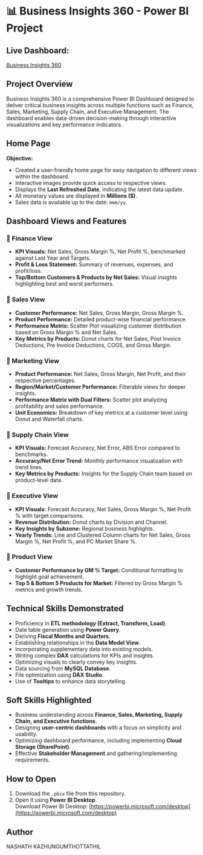
# 📊 Business Insights 360 - Power BI Project

## Live Dashboard:
[Business Insights 360](PASTE-YOUR-POWER-BI-LINK-HERE)

## Project Overview
Business Insights 360 is a comprehensive Power BI Dashboard designed to deliver critical business insights across multiple functions such as Finance, Sales, Marketing, Supply Chain, and Executive Management. The dashboard enables data-driven decision-making through interactive visualizations and key performance indicators.

## Home Page

**Objective:**  
- Created a user-friendly home page for easy navigation to different views within the dashboard.  
- Interactive images provide quick access to respective views.  
- Displays the **Last Refreshed Date**, indicating the latest data update.  
- All monetary values are displayed in **Millions ($)**.  
- Sales data is available up to the date: `mmm/yy`.  

## Dashboard Views and Features

### 🔹 Finance View  
- **KPI Visuals:** Net Sales, Gross Margin %, Net Profit %, benchmarked against Last Year and Targets.  
- **Profit & Loss Statement:** Summary of revenues, expenses, and profit/loss.  
- **Top/Bottom Customers & Products by Net Sales:** Visual insights highlighting best and worst performers.  

### 🔹 Sales View  
- **Customer Performance:** Net Sales, Gross Margin, Gross Margin %.  
- **Product Performance:** Detailed product-wise financial performance.  
- **Performance Matrix:** Scatter Plot visualizing customer distribution based on Gross Margin % and Net Sales.  
- **Key Metrics by Products:** Donut charts for Net Sales, Post Invoice Deductions, Pre Invoice Deductions, COGS, and Gross Margin.  

### 🔹 Marketing View  
- **Product Performance:** Net Sales, Gross Margin, Net Profit, and their respective percentages.  
- **Region/Market/Customer Performance:** Filterable views for deeper insights.  
- **Performance Matrix with Dual Filters:** Scatter plot analyzing profitability and sales performance.  
- **Unit Economics:** Breakdown of key metrics at a customer level using Donut and Waterfall charts.  

### 🔹 Supply Chain View  
- **KPI Visuals:** Forecast Accuracy, Net Error, ABS Error compared to benchmarks.  
- **Accuracy/Net Error Trend:** Monthly performance visualization with trend lines.  
- **Key Metrics by Products:** Insights for the Supply Chain team based on product-level data.  

### 🔹 Executive View  
- **KPI Visuals:** Forecast Accuracy, Net Sales, Gross Margin %, Net Profit % with target comparisons.  
- **Revenue Distribution:** Donut charts by Division and Channel.  
- **Key Insights by Subzone:** Regional business highlights.  
- **Yearly Trends:** Line and Clustered Column charts for Net Sales, Gross Margin %, Net Profit %, and PC Market Share %.  

### 🔹 Product View  
- **Customer Performance by GM % Target:** Conditional formatting to highlight goal achievement.  
- **Top 5 & Bottom 5 Products for Market:** Filtered by Gross Margin % metrics and growth trends.  

## Technical Skills Demonstrated
- Proficiency in **ETL methodology (Extract, Transform, Load)**.  
- Date table generation using **Power Query**.  
- Deriving **Fiscal Months and Quarters**.  
- Establishing relationships in the **Data Model View**.  
- Incorporating supplementary data into existing models.  
- Writing complex **DAX** calculations for KPIs and insights.  
- Optimizing visuals to clearly convey key insights.  
- Data sourcing from **MySQL Database**.  
- File optimization using **DAX Studio**.  
- Use of **Tooltips** to enhance data storytelling.  

## Soft Skills Highlighted
- Business understanding across **Finance, Sales, Marketing, Supply Chain, and Executive functions**.  
- Designing **user-centric dashboards** with a focus on simplicity and usability.  
- Optimizing dashboard performance, including implementing **Cloud Storage (SharePoint)**.  
- Effective **Stakeholder Management** and gathering/implementing requirements.  

## How to Open
1. Download the `.pbix` file from this repository.  
2. Open it using **Power BI Desktop**.  
   Download Power BI Desktop: [https://powerbi.microsoft.com/desktop](https://powerbi.microsoft.com/desktop)  

## Author
NASHATH KAZHUNGUMTHOTTATHIL
